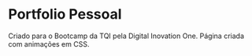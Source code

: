 # Portfolio Pessoal
Criado para o Bootcamp da TQI pela Digital Inovation One.
Página criada com animações em CSS.
